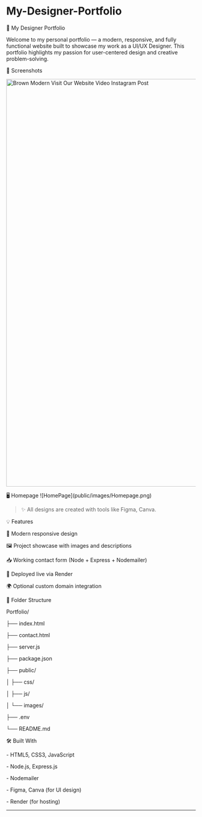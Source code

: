 # My-Designer-Portfolio

🎨 My Designer Portfolio

Welcome to my personal portfolio — a modern, responsive, and fully functional website built to showcase my work as a UI/UX Designer. This portfolio highlights my passion for user-centered design and creative problem-solving.

📸 Screenshots

<img width="1080" height="1080" alt="Brown Modern Visit Our Website Video Instagram Post" src="https://github.com/user-attachments/assets/5cc71835-7822-434e-8faf-7fc685e971c4" />


🖥️ Homepage
!\[HomePage](public/images/Homepage.png)

> ✨ All designs are created with tools like Figma, Canva.


💡 Features

🎨 Modern responsive design

🖼️ Project showcase with images and descriptions

📥 Working contact form (Node + Express + Nodemailer)

📂 Deployed live via Render

🌍 Optional custom domain integration


 📁 Folder Structure
 
Portfolio/

├── index.html

├── contact.html

├── server.js

├── package.json

├── public/

│ ├── css/

│ ├── js/

│ └── images/

├── .env

└── README.md

🛠️ Built With

\- HTML5, CSS3, JavaScript

\- Node.js, Express.js

\- Nodemailer

\- Figma, Canva (for UI design)

\- Render (for hosting)

---



